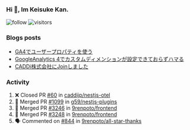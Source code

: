 ### Hi 👋, Im Keisuke Kan.

<!--
**9renpoto/9renpoto** is a ✨ _special_ ✨ repository because its `README.md` (this file) appears on your GitHub profile.

Here are some ideas to get you started:

- 🔭 I’m currently working on ...
- 🌱 I’m currently learning ...
- 👯 I’m looking to collaborate on ...
- 🤔 I’m looking for help with ...
- 💬 Ask me about ...
- 📫 How to reach me: ...
- 😄 Pronouns: ...
- ⚡ Fun fact: ...
-->

![follow](https://img.shields.io/github/followers/9renpoto?label=Follow&style=social)
![visitors](https://komarev.com/ghpvc/?username=9renpoto&label=Profile%20views&color=0e75b6&style=flat)

### Blogs posts

<!-- BLOG-POST-LIST:START -->
- [GA4でユーザープロパティを使う](https://9renpoto.dev/2021/02/21/google-analytics-4-user-properties/)
- [GoogleAnalytics 4でカスタムディメンションが設定できておらずハマる](https://9renpoto.dev/2021/02/13/google-analytics-4/)
- [CADDi株式会社にJoinしました](https://9renpoto.dev/2020/12/05/join/)
<!-- BLOG-POST-LIST:END -->

### Activity

<!--START_SECTION:activity-->
1. ❌ Closed PR [#60](https://github.com/caddijp/nestjs-otel/pull/60) in [caddijp/nestjs-otel](https://github.com/caddijp/nestjs-otel)
2. 🎉 Merged PR [#1099](https://github.com/g59/nestjs-plugins/pull/1099) in [g59/nestjs-plugins](https://github.com/g59/nestjs-plugins)
3. 🎉 Merged PR [#3246](https://github.com/9renpoto/frontend/pull/3246) in [9renpoto/frontend](https://github.com/9renpoto/frontend)
4. 🎉 Merged PR [#3248](https://github.com/9renpoto/frontend/pull/3248) in [9renpoto/frontend](https://github.com/9renpoto/frontend)
5. 🗣 Commented on [#844](https://github.com/9renpoto/all-star-thanks/issues/844) in [9renpoto/all-star-thanks](https://github.com/9renpoto/all-star-thanks)
<!--END_SECTION:activity-->

<!--START_SECTION:waka-->
<!--END_SECTION:waka-->